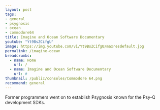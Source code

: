 ```yaml
---
layout: post
tags: 
- general
- psygnosis
- ocean
- commodore64
title: Imagine and Ocean Software Documentary
youtube: "Yt9BsZCifgU"
image: https://img.youtube.com/vi/Yt9BsZCifgU/maxresdefault.jpg
permalink: /imagine-ocean
breadcrumbs:
  - name: Home
    url: /
  - name: Imagine and Ocean Software Documentary
    url: #
thumbnail: /public/consoles/Commodore 64.png
recommend: general
---
```

Former programmers went on to establish Psygnosis known for the Psy-Q development SDKs.
